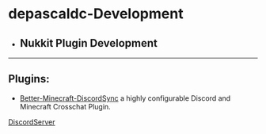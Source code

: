 # depascaldc-Development
- ## Nukkit Plugin Development
---

## Plugins:
- [Better-Minecraft-DiscordSync](https://github.com/depascaldc/NukkitX-Projects/tree/master/Better-Minecraft-DiscordSync) a highly configurable Discord and Minecraft Crosschat Plugin.


[DiscordServer](https://discord.gg/dqRMdEk)
